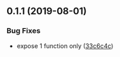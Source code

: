 ## 0.1.1 (2019-08-01)


### Bug Fixes

* expose 1 function only ([33c6c4c](https://github.com/softwaregroup-bg/ut-merge/commit/33c6c4c))



